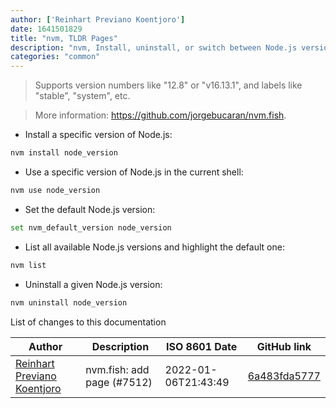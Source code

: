 ```yaml
---
author: ['Reinhart Previano Koentjoro']
date: 1641501829
title: "nvm, TLDR Pages"
description: "nvm, Install, uninstall, or switch between Node.js versions under the `fish` shell."
categories: "common"
---
```

> Supports version numbers like "12.8" or "v16.13.1", and labels like "stable", "system", etc.

> More information: <https://github.com/jorgebucaran/nvm.fish>.

- Install a specific version of Node.js:

```bash
nvm install node_version
```

- Use a specific version of Node.js in the current shell:

```bash
nvm use node_version
```

- Set the default Node.js version:

```bash
set nvm_default_version node_version
```

- List all available Node.js versions and highlight the default one:

```bash
nvm list
```

- Uninstall a given Node.js version:

```bash
nvm uninstall node_version
```
List of changes to this documentation


Author | Description | ISO 8601 Date | GitHub link
------|-----|-----|-----
[Reinhart Previano Koentjoro](mailto:reinhart_previano@yahoo.com) | nvm.fish: add page (#7512) | 2022-01-06T21:43:49 | [6a483fda5777](https://github.com/tldr-pages/tldr/commit/6a483fda57773795240381ed8b565f3cde63d4a2)


